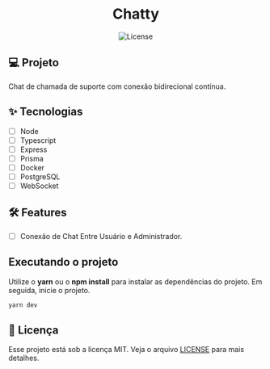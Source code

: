 <h1 align="center">
  Chatty
</h1>

<p align="center">
  <img alt="License" src="https://img.shields.io/static/v1?label=license&message=MIT&color=E51C44&labelColor=0A1033">

## 💻 Projeto

Chat de chamada de suporte com conexão bidirecional contínua.

## ✨ Tecnologias

- [ ] Node
- [ ] Typescript
- [ ] Express
- [ ] Prisma
- [ ] Docker
- [ ] PostgreSQL
- [ ] WebSocket

## :hammer_and_wrench: Features

- [ ] Conexão de Chat Entre Usuário e Administrador.

## Executando o projeto

Utilize o **yarn** ou o **npm install** para instalar as dependências do projeto.
Em seguida, inicie o projeto.

```cl
yarn dev
```

## 📄 Licença

Esse projeto está sob a licença MIT. Veja o arquivo [LICENSE](LICENSE.md) para mais detalhes.

<br />
